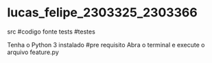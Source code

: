 # lucas_felipe_2303325_2303366


src #codigo fonte
tests #testes 

Tenha o Python 3 instalado #pre requisito
 Abra o terminal e execute o arquivo feature.py


 